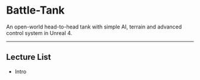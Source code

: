 # Battle-Tank
An open-world head-to-head tank with simple AI, terrain and advanced control system in Unreal 4.

---
## Lecture List
* Intro

